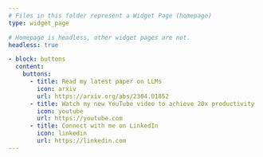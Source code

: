 ```yaml
---
# Files in this folder represent a Widget Page (homepage)
type: widget_page

# Homepage is headless, other widget pages are not.
headless: true

- block: buttons
  content:
    buttons:
      - title: Read my latest paper on LLMs
        icon: arxiv
        url: https://arxiv.org/abs/2304.01852
      - title: Watch my new YouTube video to achieve 20x productivity
        icon: youtube
        url: https://youtube.com
      - title: Connect with me on LinkedIn
        icon: linkedin
        url: https://linkedin.com
---
```

